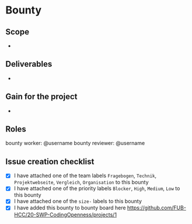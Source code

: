 <!--
# How to create a new bounty?
Check Comment below.
Bitte beachte die [Contribution Guidelines](https://github.com/FUB-HCC/20-SWP-CodingOpenness/blob/master/CONTRIBUTION.md)
-->
# Bounty

## Scope

-

## Deliverables

-

## Gain for the project

-

## Roles

bounty worker: @username
bounty reviewer: @username

## Issue creation checklist

- [x] I have attached one of the team labels `Fragebogen`, `Technik`, `Projektwebseite`, `Vergleich`, `Organisation` to this bounty
- [x] I have attached one of the priority labels `Blocker`, `High`, `Medium`, `Low` to this bounty
- [x] I have attached one of the `size-` labels to this bounty
- [x] I have added this bounty to bounty board here https://github.com/FUB-HCC/20-SWP-CodingOpenness/projects/1

<!--

1. Create an issue with bounty description and bounty and draft tags in an appropriate repository.
   If the bounty spans across multiple repositories, consider splitting it in a smaller per-repo bounties if possible.
   The bounty definition should be SMART (Specific, Measurable, Achievable, Relevant, Time bound)
2. Add the bounty to the bounties board:

3. Size the bounty in accordance to how much work you assume it will need. We propose to use T-shirt sizes according to table below. Bounties should regularly not exceed size M, consider splitting them into smaller sizes.

# Bounty sizes
XS ~3h
S  ~5h
M  ~8h
L  ~13h

# Wie wird eine Aufgabe definiert?

1. Erstelle einen Issue mit einer Aufgabenbeschreibung und entsprechenden Tags im richtigen Repository. Sollte ein Issue mehrere Repos betreffen, sollte dieser aufgespalten werden. Die Beschreibung sollte SMART (Specific, Measurable, Achievable, Relevant, Time bound) sein.

2. Füge den Issue dem Board hinzu:

3. Wähle für die Aufgabe eine dem Zeitaufwand angemessene Größe aus, damit Unbeteiligte den Umfang einordnen können. Die Aufgabengrößen können nach einem T-Shirt-System eingeteilt werden. Wenn die Größe

# Aufgabengröße

XS ~3h
S  ~5h
M  ~8h
L  ~13h
-->
